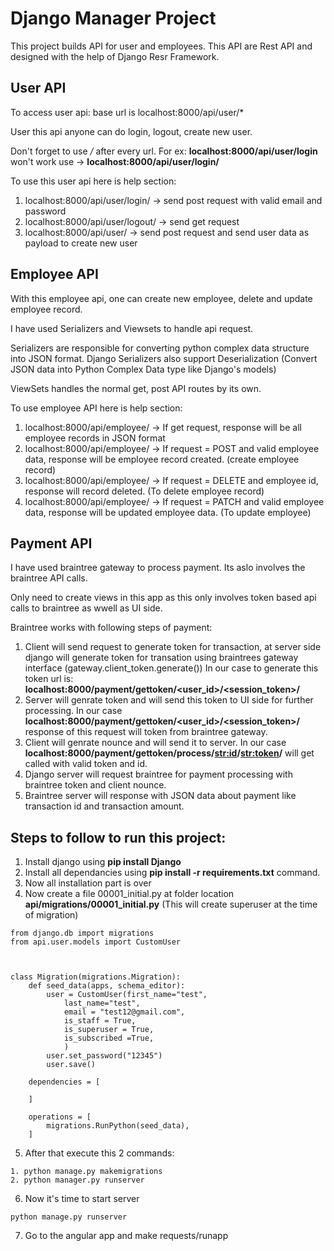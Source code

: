 # Django Manager Project

This project builds API for user and employees. This API are Rest API and designed with the help of Django Resr Framework.

## User API

To access user api: base url is localhost:8000/api/user/*

User this api anyone can do login, logout, create new user.

Don't forget to use */* after every url. For ex: **localhost:8000/api/user/login** won't work use -> **localhost:8000/api/user/login/**

To use this user api here is help section:

1. localhost:8000/api/user/login/ -> send post request with valid email and password
2. localhost:8000/api/user/logout/ -> send get request
3. localhost:8000/api/user/ -> send post request and send user data as payload to create new user

## Employee API

With this employee api, one can create new employee, delete and update employee record.

I have used Serializers and Viewsets to handle api request. 

Serializers are responsible for converting python complex data structure into JSON format. Django Serializers also support Deserialization (Convert JSON data into Python Complex Data type like Django's models)

ViewSets handles the normal get, post API routes by its own.

To use employee API here is help section:

1. localhost:8000/api/employee/ -> If get request, response will be all employee records in JSON format
2. localhost:8000/api/employee/ -> If request = POST and valid employee data, response will be employee record created. (create employee record)
3. localhost:8000/api/employee/ -> If request = DELETE and employee id, response will record deleted. (To delete employee record)
4. localhost:8000/api/employee/ -> If request = PATCH and valid employee data, response will be updated employee data. (To update employee)

## Payment API

I have used braintree gateway to process payment. Its aslo involves the braintree API calls.

Only need to create views in this app as this only involves token based api calls to braintree as wwell as UI side.

Braintree works with following steps of payment:

1. Client will send request to generate token for transaction, at server side django will generate token for transation using braintrees gateway interface (gateway.client_token.generate()) In our case to generate this token url is: **localhost:8000/payment/gettoken/<user_id>/<session_token>/**
2. Server will genrate token and will send this token to UI side for further processing. In our case **localhost:8000/payment/gettoken/<user_id>/<session_token>/** response of this request will token from braintree gateway.
3. Client will genrate nounce and will send it to server. In our case **localhost:8000/payment/gettoken/process/<str:id>/<str:token>/** will get called with valid token and id.
4. Django server will request braintree for payment processing with braintree token and client nounce.
5. Braintree server will response with JSON data about payment like transaction id and transaction amount.

## Steps to follow to run this project:

1. Install django using **pip install Django**
2. Install all dependancies using **pip install -r requirements.txt** command.
3. Now all installation part is over
4. Now create a file 00001_initial.py at folder location **api/migrations/00001_initial.py** (This will create superuser at the time of migration)

```
from django.db import migrations
from api.user.models import CustomUser



class Migration(migrations.Migration):
	def seed_data(apps, schema_editor):
		user = CustomUser(first_name="test",
            last_name="test",
			email = "test12@gmail.com",
			is_staff = True,
			is_superuser = True,
            is_subscribed =True,
			)
		user.set_password("12345")
		user.save()

	dependencies = [

	]

	operations = [
		migrations.RunPython(seed_data),
	]
```

5. After that execute this 2 commands: 

```
1. python manage.py makemigrations
2. python manager.py runserver
```

6. Now it's time to start server
```
python manage.py runserver
```

7. Go to the angular app and make requests/runapp